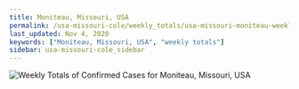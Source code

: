 ```yaml
---
title: Moniteau, Missouri, USA
permalink: /usa-missouri-cole/weekly_totals/usa-missouri-moniteau-weekly_totals.html
last_updated: Nov 4, 2020
keywords: ["Moniteau, Missouri, USA", "weekly totals"]
sidebar: usa-missouri-cole_sidebar
---
```


![Weekly Totals of Confirmed Cases for Moniteau, Missouri, USA](/covid_tracker/images/graphs/usa-missouri-moniteau-weekly_totals_graph.png)
